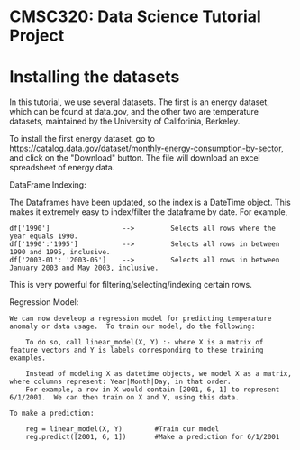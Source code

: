  # CMSC320: Data Science Tutorial Project

# Installing the datasets
In this tutorial, we use several datasets.  The first is an energy dataset, which can be found at data.gov, and the other two are temperature datasets, maintained by the University of Califorinia, Berkeley.


To install the first energy dataset, go to https://catalog.data.gov/dataset/monthly-energy-consumption-by-sector, and click on the "Download" button.  The file will download an excel spreadsheet of energy data.




DataFrame Indexing:

The Dataframes have been updated, so the index is a DateTime object.  This makes it extremely easy to index/filter the dataframe by date.  For example,
	
	df['1990'] 					--> 		Selects all rows where the year equals 1990.
	df['1990':'1995'] 			--> 		Selects all rows in between 1990 and 1995, inclusive.
	df['2003-01': '2003-05'] 	--> 		Selects all rows in between January 2003 and May 2003, inclusive.

This is very powerful for filtering/selecting/indexing certain rows.


Regression Model:

	We can now develeop a regression model for predicting temperature anomaly or data usage.  To train our model, do the following:

		To do so, call linear_model(X, Y) :- where X is a matrix of feature vectors and Y is labels corresponding to these training examples.

		Instead of modeling X as datetime objects, we model X as a matrix, where columns represent: Year|Month|Day, in that order.
		For example, a row in X would contain [2001, 6, 1] to represent 6/1/2001.  We can then train on X and Y, using this data.

	To make a prediction:

		reg = linear_model(X, Y) 		#Train our model
		reg.predict([2001, 6, 1])		#Make a prediction for 6/1/2001


